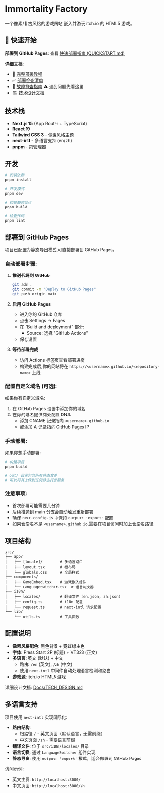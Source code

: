 # Immortality Factory

一个像素/复古风格的游戏网站,嵌入并游玩 itch.io 的 HTML5 游戏。

## 🚀 快速开始

**部署到 GitHub Pages**: 查看 [快速部署指南 (QUICKSTART.md)](QUICKSTART.md)

**详细文档**:
- 📖 [完整部署教程](Docs/github-pages-deployment.md)
- ✅ [部署检查清单](DEPLOYMENT_CHECKLIST.md)
- 🔧 [故障排查指南](Docs/troubleshooting.md) ⚠️ 遇到问题先看这里
- 🏗️ [技术设计文档](Docs/TECH_DESIGN.md)

## 技术栈

- **Next.js 15** (App Router + TypeScript)
- **React 19**
- **Tailwind CSS 3** - 像素风格主题
- **next-intl** - 多语言支持 (en/zh)
- **pnpm** - 包管理器

## 开发

```bash
# 安装依赖
pnpm install

# 开发模式
pnpm dev

# 构建静态站点
pnpm build

# 检查代码
pnpm lint
```

## 部署到 GitHub Pages

项目已配置为静态导出模式,可直接部署到 GitHub Pages。

### 自动部署步骤:

1. **推送代码到 GitHub**
   ```bash
   git add .
   git commit -m "Deploy to GitHub Pages"
   git push origin main
   ```

2. **启用 GitHub Pages**
   - 进入你的 GitHub 仓库
   - 点击 Settings → Pages
   - 在 "Build and deployment" 部分:
     - Source: 选择 "GitHub Actions"
   - 保存设置

3. **等待部署完成**
   - 访问 Actions 标签页查看部署进度
   - 构建完成后,你的网站将在 `https://<username>.github.io/<repository-name>` 上线

### 配置自定义域名 (可选):

如果你有自定义域名:

1. 在 GitHub Pages 设置中添加你的域名
2. 在你的域名提供商处配置 DNS:
   - 添加 CNAME 记录指向 `<username>.github.io`
   - 或添加 A 记录指向 GitHub Pages IP

### 手动部署:

如果你想手动部署:

```bash
# 构建项目
pnpm build

# out/ 目录包含所有静态文件
# 可以将其上传到任何静态托管服务
```

### 注意事项:

- 首次部署可能需要几分钟
- 后续推送到 main 分支会自动触发重新部署
- 确保 `next.config.js` 中保持 `output: 'export'` 配置
- 如果仓库名不是 `<username>.github.io`,需要在项目访问时加上仓库名路径

## 项目结构

```
src/
├── app/
│   ├── [locale]/        # 多语言路由
│   ├── layout.tsx       # 根布局
│   └── globals.css      # 全局样式
├── components/
│   ├── GameEmbed.tsx    # 游戏嵌入组件
│   └── LanguageSwitcher.tsx  # 语言切换器
├── i18n/
│   ├── locales/         # 翻译文件 (en.json, zh.json)
│   ├── config.ts        # i18n 配置
│   └── request.ts       # next-intl 请求配置
└── lib/
    └── utils.ts         # 工具函数
```

## 配置说明

- **像素风格配色**: 黑色背景 + 霓虹绿主色
- **字体**: Press Start 2P (标题) + VT323 (正文)
- **多语言**: 英文 (默认) + 中文
  - 路由: `/en` (英文), `/zh` (中文)
  - 使用 `next-intl` 中间件自动处理语言检测和路由
- **游戏源**: itch.io HTML5 游戏

详细设计文档: [Docs/TECH_DESIGN.md](Docs/TECH_DESIGN.md)

## 多语言支持

项目使用 `next-intl` 实现国际化:

- **路由结构**: 
  - 根路径 `/` - 英文页面（默认语言，无需前缀）
  - 中文页面 `/zh` - 需要语言前缀
- **翻译文件**: 位于 `src/i18n/locales/` 目录
- **语言切换**: 通过 `LanguageSwitcher` 组件实现
- **静态导出**: 使用 `output: 'export'` 模式，适合部署到 GitHub Pages

访问示例:
- 英文主页: `http://localhost:3000/`
- 中文页面: `http://localhost:3000/zh`
